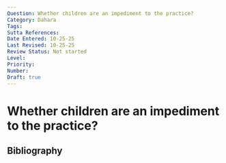 ```yaml
---
Question: Whether children are an impediment to the practice?
Category: Dahara
Tags: 
Sutta References: 
Date Entered: 10-25-25
Last Revised: 10-25-25
Review Status: Not started
Level: 
Priority: 
Number: 
Draft: true
---
```


# Whether children are an impediment to the practice?

## Bibliography

<!-- 

Notes:



-->